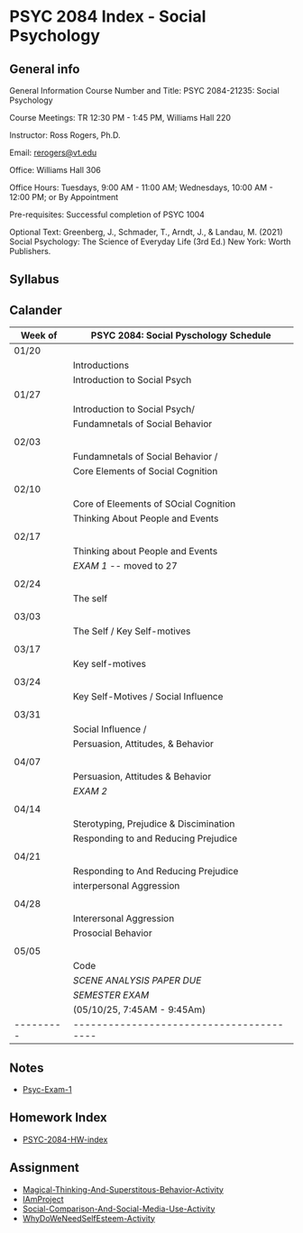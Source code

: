 # PSYC 2084 Index - Social Psychology 

## General info 
General Information
Course Number and Title: PSYC 2084-21235: Social Psychology

Course Meetings: TR 12:30 PM - 1:45 PM, Williams Hall 220 

Instructor: Ross Rogers, Ph.D.

Email: rerogers@vt.edu

Office: Williams Hall 306

Office Hours: Tuesdays, 9:00 AM - 11:00 AM; Wednesdays, 10:00 AM - 12:00 PM; or By Appointment

Pre-requisites: Successful completion of PSYC 1004

Optional Text: Greenberg, J., Schmader, T., Arndt, J., & Landau, M. (2021) Social Psychology: The Science of Everyday Life (3rd Ed.) New York: Worth Publishers.

## Syllabus 


## Calander 

| Week of | PSYC 2084: Social Pyschology Schedule  |
|---------|----------------------------------------|
| 01/20   |                                        |
|         | Introductions                          |
|         | Introduction to Social Psych           |
| 01/27   |                                        |
|         | Introduction to Social Psych/          |
|         | Fundamnetals of Social Behavior        |
|         |                                        |
| 02/03   |                                        |
|         | Fundamnetals of Social Behavior /      |
|         | Core Elements of Social Cognition      |
|         |                                        |
| 02/10   |                                        |
|         | Core of Eleements of SOcial Cognition  |
|         | Thinking About People and Events       |
|         |                                        |
| 02/17   |                                        |
|         | Thinking about People and Events       |
|         | *EXAM 1* -- moved to 27                |
|         |                                        |
| 02/24   |                                        |
|         | The self                               |
|         |                                        |
| 03/03   |                                        |
|         | The Self / Key Self-motives            |
|         |                                        |
| 03/17   |                                        |
|         | Key self-motives                       |
|         |                                        |
| 03/24   |                                        |
|         | Key Self-Motives / Social Influence    |
|         |                                        |
| 03/31   |                                        |
|         | Social Influence /                     |
|         | Persuasion, Attitudes, & Behavior      |
|         |                                        |
| 04/07   |                                        |
|         | Persuasion, Attitudes & Behavior       |
|         | *EXAM 2*                               |
|         |                                        |
| 04/14   |                                        |
|         | Sterotyping, Prejudice & Discimination |
|         | Responding to and Reducing Prejudice   |
|         |                                        |
| 04/21   |                                        |
|         | Responding to And Reducing Prejudice   |
|         | interpersonal Aggression               |
|         |                                        |
| 04/28   |                                        |
|         | Interersonal Aggression                |
|         | Prosocial Behavior                     |
|         |                                        |
| 05/05   |                                        |
|         | Code                                   |
|         | *SCENE ANALYSIS PAPER DUE*             |
|         | *SEMESTER EXAM*                        |
|         | (05/10/25, 7:45AM - 9:45Am)            |
|---------|----------------------------------------|

## Notes 
- [Psyc-Exam-1](Psyc-Exam-1)

## Homework Index 
- [PSYC-2084-HW-index](HW/PSYC-2084-HW-index)

## Assignment 
- [Magical-Thinking-And-Superstitous-Behavior-Activity](Magical-Thinking-And-Superstitous-Behavior-Activity)
- [IAmProject](IAmProject)
- [Social-Comparison-And-Social-Media-Use-Activity](Social-Comparison-And-Social-Media-Use-Activity)
- [WhyDoWeNeedSelfEsteem-Activity](WhyDoWeNeedSelfEsteem-Activity)
